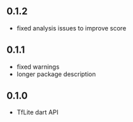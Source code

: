## 0.1.2
* fixed analysis issues to improve score

## 0.1.1
* fixed warnings
* longer package description

## 0.1.0

* TfLite dart API
